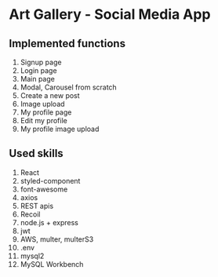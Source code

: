 <h1>Art Gallery - Social Media App</h1>

## Implemented functions

1. Signup page
2. Login page
3. Main page
4. Modal, Carousel from scratch
5. Create a new post
6. Image upload
7. My profile page
8. Edit my profile
9. My profile image upload

</b>

## Used skills

1. React
2. styled-component
3. font-awesome
4. axios
5. REST apis
6. Recoil
7. node.js + express
8. jwt
9. AWS, multer, multerS3
10. .env
11. mysql2
12. MySQL Workbench
